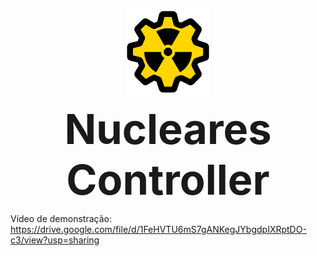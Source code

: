 <div align="center" style="font-size: 50pt;">
  <img src="https://github.com/BurtBR/NuclearesController/blob/master/SourceCode/Images/AppIcon.png?raw=true" alt="Icon" style="width:100pt;"/> <br>
  <b>Nucleares Controller</b>
</div>


Vídeo de demonstração:
https://drive.google.com/file/d/1FeHVTU6mS7gANKegJYbgdpIXRptDO-c3/view?usp=sharing